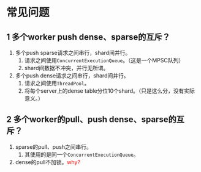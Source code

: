 # 常见问题

## 1 多个worker push dense、sparse的互斥？

1. 多个push sparse请求之间串行，shard间并行。
   1. 请求之间使用`ConcurrentExecutionQueue`。（这是一个MPSC队列）
   2. shard间数据不冲突，并行无所谓。
2. 多个push dense请求之间串行，shard间并行。
   1. 请求之间使用`ThreadPool`。
   2. 将每个server上的dense table分位10个shard。（只是这么分，没有实际意义。）

## 2 多个worker的pull、push dense、sparse的互斥？

1. sparse的pull、push之间串行。
   1. 其使用的是同一个`ConcurrentExecutionQueue`。
2. dense的pull不加锁。<font color=red>why?</font>

